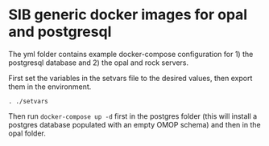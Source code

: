 # SIB generic docker images for opal and postgresql

The yml folder contains example docker-compose configuration for 1) the postgresql database and 2) the opal and rock servers.


First set the variables in the setvars file to the desired values, then export them in the environment.

<code>. ./setvars</code>

Then run <code>docker-compose up -d</code> first in the postgres folder (this will install a postgres database populated with an empty OMOP schema) and then in the opal folder.
